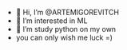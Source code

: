 - 👋 Hi, I’m @ARTEMIGOREVITCH
- 👀 I’m interested in ML
- 🌱 I’m  study python on my own
-  you can only wish me luck =)

<!---
ARTEMIGOREVITCH/ARTEMIGOREVITCH is a ✨ special ✨ repository because its `README.md` (this file) appears on your GitHub profile.
You can click the Preview link to take a look at your changes.
--->
